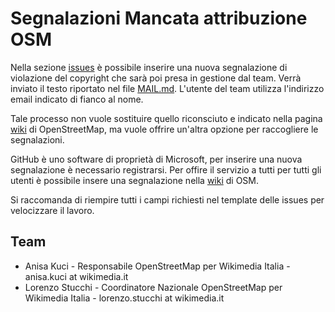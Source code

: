 # Segnalazioni Mancata attribuzione OSM

Nella sezione [issues](https://github.com/osmItalia/Segnalazioni-Mancata-attribuzione-OSM/issues) è possibile inserire una nuova segnalazione di violazione del copyright che sarà poi presa in gestione dal team. Verrà inviato il testo riportato nel file [MAIL.md](MAIL.md). L'utente del team utilizza l'indirizzo email indicato di fianco al nome.

Tale processo non vuole sostituire quello riconsciuto e indicato nella pagina [wiki](https://wiki.openstreetmap.org/wiki/Lacking_proper_attribution) di OpenStreetMap, ma vuole offrire un'altra opzione per raccogliere le segnalazioni.

GitHub è uno software di proprietà di Microsoft, per inserire una nuova segnalazione è necessario registrarsi. Per offire il servizio a tutti per tutti gli utenti è possibile insere una segnalazione nella [wiki](https://wiki.openstreetmap.org/wiki/IT_talk:Lacking_proper_attribution) di OSM.

Si raccomanda di riempire tutti i campi richiesti nel template delle issues per velocizzare il lavoro.

## Team
- Anisa Kuci - Responsabile OpenStreetMap per Wikimedia Italia - anisa.kuci at wikimedia.it
- Lorenzo Stucchi - Coordinatore Nazionale OpenStreetMap per Wikimedia Italia - lorenzo.stucchi at wikimedia.it
